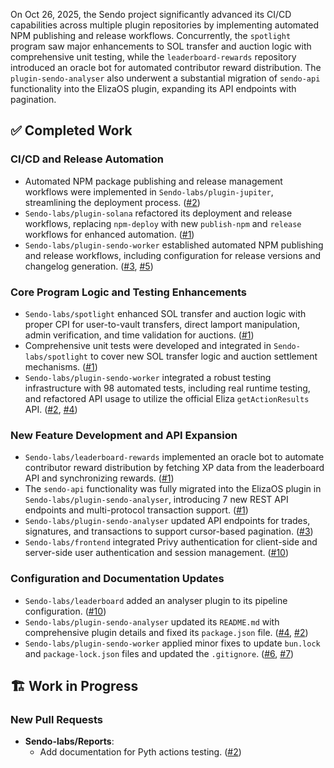 On Oct 26, 2025, the Sendo project significantly advanced its CI/CD capabilities across multiple plugin repositories by implementing automated NPM publishing and release workflows. Concurrently, the `spotlight` program saw major enhancements to SOL transfer and auction logic with comprehensive unit testing, while the `leaderboard-rewards` repository introduced an oracle bot for automated contributor reward distribution. The `plugin-sendo-analyser` also underwent a substantial migration of `sendo-api` functionality into the ElizaOS plugin, expanding its API endpoints with pagination.

## ✅ Completed Work

### CI/CD and Release Automation
*   Automated NPM package publishing and release management workflows were implemented in `Sendo-labs/plugin-jupiter`, streamlining the deployment process. ([#2](https://github.com/Sendo-labs/plugin-jupiter/pull/2))
*   `Sendo-labs/plugin-solana` refactored its deployment and release workflows, replacing `npm-deploy` with new `publish-npm` and `release` workflows for enhanced automation. ([#1](https://github.com/Sendo-labs/plugin-solana/pull/1))
*   `Sendo-labs/plugin-sendo-worker` established automated NPM publishing and release workflows, including configuration for release versions and changelog generation. ([#3](https://github.com/Sendo-labs/plugin-sendo-worker/pull/3), [#5](https://github.com/Sendo-labs/plugin-sendo-worker/pull/5))

### Core Program Logic and Testing Enhancements
*   `Sendo-labs/spotlight` enhanced SOL transfer and auction logic with proper CPI for user-to-vault transfers, direct lamport manipulation, admin verification, and time validation for auctions. ([#1](https://github.com/Sendo-labs/spotlight/pull/1))
*   Comprehensive unit tests were developed and integrated in `Sendo-labs/spotlight` to cover new SOL transfer logic and auction settlement mechanisms. ([#1](https://github.com/Sendo-labs/spotlight/pull/1))
*   `Sendo-labs/plugin-sendo-worker` integrated a robust testing infrastructure with 98 automated tests, including real runtime testing, and refactored API usage to utilize the official Eliza `getActionResults` API. ([#2](https://github.com/Sendo-labs/plugin-sendo-worker/pull/2), [#4](https://github.com/Sendo-labs/plugin-sendo-worker/pull/4))

### New Feature Development and API Expansion
*   `Sendo-labs/leaderboard-rewards` implemented an oracle bot to automate contributor reward distribution by fetching XP data from the leaderboard API and synchronizing rewards. ([#1](https://github.com/Sendo-labs/leaderboard-rewards/pull/1))
*   The `sendo-api` functionality was fully migrated into the ElizaOS plugin in `Sendo-labs/plugin-sendo-analyser`, introducing 7 new REST API endpoints and multi-protocol transaction support. ([#1](https://github.com/Sendo-labs/plugin-sendo-analyser/pull/1))
*   `Sendo-labs/plugin-sendo-analyser` updated API endpoints for trades, signatures, and transactions to support cursor-based pagination. ([#3](https://github.com/Sendo-labs/plugin-sendo-analyser/pull/3))
*   `Sendo-labs/frontend` integrated Privy authentication for client-side and server-side user authentication and session management. ([#10](https://github.com/Sendo-labs/frontend/pull/10))

### Configuration and Documentation Updates
*   `Sendo-labs/leaderboard` added an analyser plugin to its pipeline configuration. ([#10](https://github.com/Sendo-labs/leaderboard/pull/10))
*   `Sendo-labs/plugin-sendo-analyser` updated its `README.md` with comprehensive plugin details and fixed its `package.json` file. ([#4](https://github.com/Sendo-labs/plugin-sendo-analyser/pull/4), [#2](https://github.com/Sendo-labs/plugin-sendo-analyser/pull/2))
*   `Sendo-labs/plugin-sendo-worker` applied minor fixes to update `bun.lock` and `package-lock.json` files and updated the `.gitignore`. ([#6](https://github.com/Sendo-labs/plugin-sendo-worker/pull/6), [#7](https://github.com/Sendo-labs/plugin-sendo-worker/pull/7))

## 🏗️ Work in Progress

### New Pull Requests
*   **Sendo-labs/Reports**:
    *   Add documentation for Pyth actions testing. ([#2](https://github.com/Sendo-labs/Reports/pull/2))
